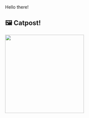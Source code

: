 Hello there!



## 🖼️ Catpost!

<sub>
    <img src="https://cdn2.thecatapi.com/images/b94.jpg" height="256">
</sub>

